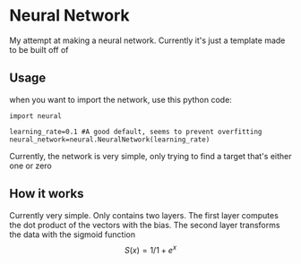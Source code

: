 # Neural Network
My attempt at making a neural network. Currently it's just a template made to be built off of

## Usage
when you want to import the network, use this python code:
```
import neural

learning_rate=0.1 #A good default, seems to prevent overfitting
neural_network=neural.NeuralNetwork(learning_rate)
```
Currently, the network is very simple, only trying to find a target that's either one or zero

## How it works
Currently very simple. Only contains two layers. The first layer computes the dot product of the vectors with the bias. The second layer transforms the data with the sigmoid function
$$S(x)=1/1+e^x$$
